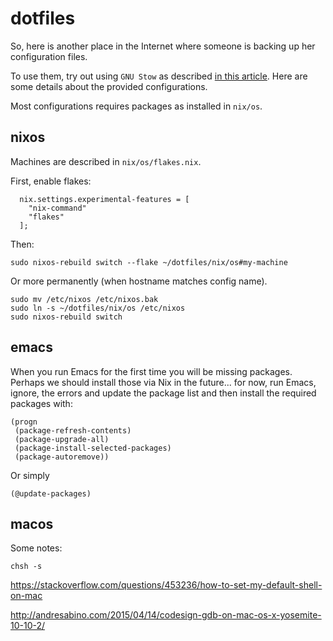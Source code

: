 dotfiles
========

So, here is another place in the Internet where someone is backing up
her configuration files.

To use them, try out using `GNU Stow` as described [in this
article](http://brandon.invergo.net/news/2012-05-26-using-gnu-stow-to-manage-your-dotfiles.html).
Here are some details about the provided configurations.

Most configurations requires packages as installed in `nix/os`.

nixos
-----

Machines are described in `nix/os/flakes.nix`.

First, enable flakes:
```
  nix.settings.experimental-features = [
    "nix-command"
    "flakes"
  ];
```

Then:
```
sudo nixos-rebuild switch --flake ~/dotfiles/nix/os#my-machine
```

Or more permanently (when hostname matches config name).
```
sudo mv /etc/nixos /etc/nixos.bak
sudo ln -s ~/dotfiles/nix/os /etc/nixos
sudo nixos-rebuild switch
```

emacs
-----

When you run Emacs for the first time you will be missing packages.
Perhaps we should install those via Nix in the future... for now, run
Emacs, ignore, the errors and update the package list and then install
the required packages with:
```
(progn
 (package-refresh-contents)
 (package-upgrade-all)
 (package-install-selected-packages)
 (package-autoremove))
```
Or simply
```
(@update-packages)
```

macos
-----

Some notes:
```
chsh -s
```
https://stackoverflow.com/questions/453236/how-to-set-my-default-shell-on-mac

http://andresabino.com/2015/04/14/codesign-gdb-on-mac-os-x-yosemite-10-10-2/

